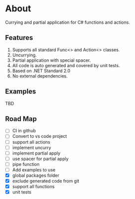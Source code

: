 # About

Currying and partial application for C# functions and actions.

## Features

1. Supports all standard Func<> and Action<> classes.
2. Uncurrying.
3. Partial application with special spacer.
4. All code is auto generated and covered by unit tests.
5. Based on .NET Standard 2.0
6. No external dependencies.

## Examples

TBD

## Road Map

- [ ] CI in github
- [ ] Convert to vs code project
- [ ] support all actions
- [ ] implement uncurry
- [ ] implement partial apply
- [ ] use spacer for partial apply
- [ ] pipe function
- [ ] Add examples to use
- [x] global packages folder
- [x] exclude generated code from git
- [x] support all functions
- [x] unit tests